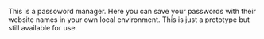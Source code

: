 This is a passoword manager.
Here you can save your passwords with their website names in your own local environment.
This is just a prototype but still available for use. 
